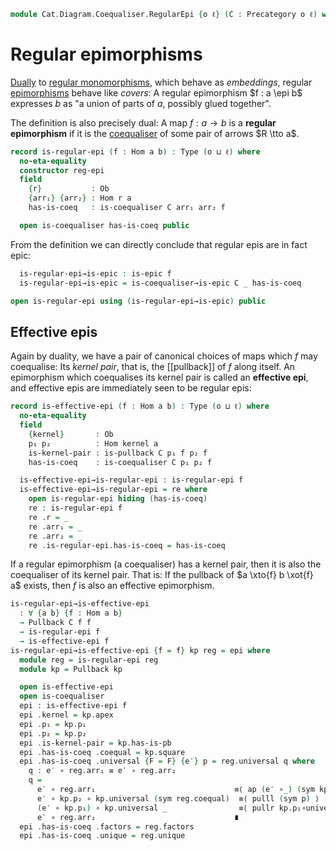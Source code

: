 <!--
```agda
open import Cat.Diagram.Coequaliser
open import Cat.Diagram.Pullback
open import Cat.Prelude

import Cat.Reasoning
```
-->

```agda
module Cat.Diagram.Coequaliser.RegularEpi {o ℓ} (C : Precategory o ℓ) where
```

<!--
```agda
open Cat.Reasoning C
private variable a b : Ob
```
-->

# Regular epimorphisms

[Dually] to [regular monomorphisms], which behave as _embeddings_,
regular [epimorphisms] behave like _covers_: A regular epimorphism $f :
a \epi b$ expresses $b$ as "a union of parts of $a$, possibly glued
together".

[Dually]: Cat.Base.html#opposites
[regular monomorphisms]: Cat.Diagram.Equaliser.RegularMono.html
[epimorphisms]: Cat.Morphism.html#epis

The definition is also precisely dual: A map $f : a \to b$ is a
**regular epimorphism** if it is the [coequaliser] of some pair of
arrows $R \tto a$.

[coequaliser]: Cat.Diagram.Coequaliser.html

```agda
record is-regular-epi (f : Hom a b) : Type (o ⊔ ℓ) where
  no-eta-equality
  constructor reg-epi
  field
    {r}           : Ob
    {arr₁} {arr₂} : Hom r a
    has-is-coeq   : is-coequaliser C arr₁ arr₂ f

  open is-coequaliser has-is-coeq public
```

From the definition we can directly conclude that regular epis are in
fact epic:

```agda
  is-regular-epi→is-epic : is-epic f
  is-regular-epi→is-epic = is-coequaliser→is-epic C _ has-is-coeq

open is-regular-epi using (is-regular-epi→is-epic) public
```

## Effective epis

Again by duality, we have a pair of canonical choices of maps which $f$
may coequalise: Its _kernel pair_, that is, the [[pullback]] of $f$ along
itself. An epimorphism which coequalises its kernel pair is called an
**effective epi**, and effective epis are immediately seen to be regular
epis:

```agda
record is-effective-epi (f : Hom a b) : Type (o ⊔ ℓ) where
  no-eta-equality
  field
    {kernel}       : Ob
    p₁ p₂          : Hom kernel a
    is-kernel-pair : is-pullback C p₁ f p₂ f
    has-is-coeq    : is-coequaliser C p₁ p₂ f

  is-effective-epi→is-regular-epi : is-regular-epi f
  is-effective-epi→is-regular-epi = re where
    open is-regular-epi hiding (has-is-coeq)
    re : is-regular-epi f
    re .r = _
    re .arr₁ = _
    re .arr₂ = _
    re .is-regular-epi.has-is-coeq = has-is-coeq
```

If a regular epimorphism (a coequaliser) has a kernel pair, then it is
also the coequaliser of its kernel pair. That is: If the pullback of $a
\xto{f} b \xot{f} a$ exists, then $f$ is also an effective epimorphism.

```agda
is-regular-epi→is-effective-epi
  : ∀ {a b} {f : Hom a b}
  → Pullback C f f
  → is-regular-epi f
  → is-effective-epi f
is-regular-epi→is-effective-epi {f = f} kp reg = epi where
  module reg = is-regular-epi reg
  module kp = Pullback kp

  open is-effective-epi
  open is-coequaliser
  epi : is-effective-epi f
  epi .kernel = kp.apex
  epi .p₁ = kp.p₁
  epi .p₂ = kp.p₂
  epi .is-kernel-pair = kp.has-is-pb
  epi .has-is-coeq .coequal = kp.square
  epi .has-is-coeq .universal {F = F} {e′} p = reg.universal q where
    q : e′ ∘ reg.arr₁ ≡ e′ ∘ reg.arr₂
    q =
      e′ ∘ reg.arr₁                               ≡⟨ ap (e′ ∘_) (sym kp.p₂∘universal) ⟩
      e′ ∘ kp.p₂ ∘ kp.universal (sym reg.coequal)  ≡⟨ pulll (sym p) ⟩
      (e′ ∘ kp.p₁) ∘ kp.universal _                ≡⟨ pullr kp.p₁∘universal ⟩
      e′ ∘ reg.arr₂                               ∎
  epi .has-is-coeq .factors = reg.factors
  epi .has-is-coeq .unique = reg.unique
```
